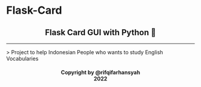 # Flask-Card
<h2 align="center">
  Flask Card GUI with Python 💬 <br/>
</h2>
<hr>
> Project to help Indonesian People who wants to study English Vocabularies
<h4 align="center">
  Copyright by @rifqifarhansyah<br/>
  2022
</h4>
